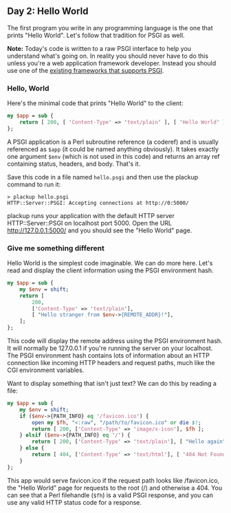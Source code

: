 ## Day 2: Hello World

The first program you write in any programming language is the one that prints "Hello World". Let's follow that tradition for PSGI as well.

**Note:** Today's code is written to a raw PSGI interface to help you understand what's going on. In reality you should never have to do this unless you're a web application framework developer. Instead you should use one of the [existing frameworks that supports PSGI](http://plackperl.org/#frameworks).

### Hello, World

Here's the minimal code that prints "Hello World" to the client:

```perl
my $app = sub {
    return [ 200, [ 'Content-Type' => 'text/plain' ], [ 'Hello World' ] ];
};
```

A PSGI application is a Perl subroutine reference (a coderef) and is usually referenced as `$app` (it could be named anything obviously). It takes exactly one argument `$env` (which is not used in this code) and returns an array ref containing status, headers, and body. That's it.

Save this code in a file named `hello.psgi` and then use the plackup command to run it:

```
> plackup hello.psgi
HTTP::Server::PSGI: Accepting connections at http://0:5000/
```

plackup runs your application with the default HTTP server HTTP::Server::PSGI on localhost port 5000. Open the URL http://127.0.0.1:5000/ and you should see the "Hello World" page.

### Give me something different

Hello World is the simplest code imaginable. We can do more here. Let's read and display the client information using the PSGI environment hash.

```perl
my $app = sub {
    my $env = shift;
    return [
        200,
        ['Content-Type' => 'text/plain'],
        [ "Hello stranger from $env->{REMOTE_ADDR}!"],
    ];
};
```

This code will display the remote address using the PSGI environment hash. It will normally be 127.0.0.1 if you're running the server on your localhost. The PSGI environment hash contains lots of information about an HTTP connection like incoming HTTP headers and request paths, much like the CGI environment variables.

Want to display something that isn't just text? We can do this by reading a file:

```perl
my $app = sub {
    my $env = shift;
    if ($env->{PATH_INFO} eq '/favicon.ico') {
        open my $fh, "<:raw", "/path/to/favicon.ico" or die $!;
        return [ 200, ['Content-Type' => 'image/x-icon'], $fh ];
    } elsif ($env->{PATH_INFO} eq '/') {
        return [ 200, ['Content-Type' => 'text/plain'], [ "Hello again" ] ];
    } else {
        return [ 404, ['Content-Type' => 'text/html'], [ '404 Not Found' ] ];
    }
};
```

This app would serve favicon.ico if the request path looks like /favicon.ico, the "Hello World" page for requests to the root (/) and otherwise a 404. You can see that a Perl filehandle (`$fh`) is a valid PSGI response, and you can use any valid HTTP status code for a response.
